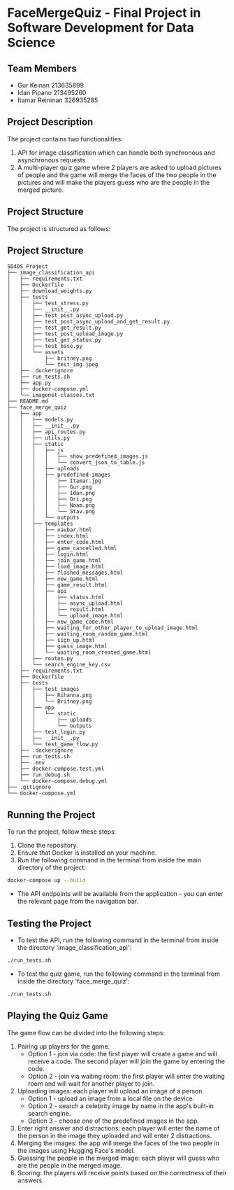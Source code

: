 # FaceMergeQuiz - Final Project in Software Development for Data Science
## Team Members
- Gur Keinan 213635899
- Idan Pipano 213495260
- Itamar Reinman 326935285

## Project Description
The project contains two functionalities:
1. API for image classification which can handle both synchronous and asynchronous requests.
2. A multi-player quiz game where 2 players are asked to upload pictures of people and the game will merge the faces of the two people in the pictures and will make the players guess who are the people in the merged picture.

## Project Structure
The project is structured as follows:

## Project Structure

```
SD4DS Project
├── image_classification_api
│   ├── requirements.txt
│   ├── Dockerfile
│   ├── download_weights.py
│   ├── tests
│   │   ├── test_stress.py
│   │   ├── __init__.py
│   │   ├── test_post_async_upload.py
│   │   ├── test_post_async_upload_and_get_result.py
│   │   ├── test_get_result.py
│   │   ├── test_post_upload_image.py
│   │   ├── test_get_status.py
│   │   ├── test_base.py
│   │   └── assets
│   │       ├── britney.png
│   │       └── test_img.jpeg
│   ├── .dockerignore
│   ├── run_tests.sh
│   ├── app.py
│   ├── docker-compose.yml
│   └── imagenet-classes.txt
├── README.md
├── face_merge_quiz
│   ├── app
│   │   ├── models.py
│   │   ├── __init__.py
│   │   ├── api_routes.py
│   │   ├── utils.py
│   │   ├── static
│   │   │   ├── js
│   │   │   │   ├── show_predefined_images.js
│   │   │   │   └── convert_json_to_table.js
│   │   │   ├── uploads
│   │   │   ├── predefined-images
│   │   │   │   ├── Itamar.jpg
│   │   │   │   ├── Gur.png
│   │   │   │   ├── Idan.png
│   │   │   │   ├── Ori.png
│   │   │   │   ├── Noam.png
│   │   │   │   └── Stav.png
│   │   │   └── outputs
│   │   ├── templates
│   │   │   ├── navbar.html
│   │   │   ├── index.html
│   │   │   ├── enter_code.html
│   │   │   ├── game_cancelled.html
│   │   │   ├── login.html
│   │   │   ├── join_game.html
│   │   │   ├── load_image.html
│   │   │   ├── flashed_messages.html
│   │   │   ├── new_game.html
│   │   │   ├── game_result.html
│   │   │   ├── api
│   │   │   │   ├── status.html
│   │   │   │   ├── async_upload.html
│   │   │   │   ├── result.html
│   │   │   │   └── upload_image.html
│   │   │   ├── new_game_code.html
│   │   │   ├── waiting_for_other_player_to_upload_image.html
│   │   │   ├── waiting_room_random_game.html
│   │   │   ├── sign_up.html
│   │   │   ├── guess_image.html
│   │   │   └── waiting_room_created_game.html
│   │   ├── routes.py
│   │   └── search_engine_key.csv
│   ├── requirements.txt
│   ├── Dockerfile
│   ├── tests
│   │   ├── test_images
│   │   │   ├── Rihanna.png
│   │   │   └── Britney.png
│   │   ├── app
│   │   │   └── static
│   │   │       ├── uploads
│   │   │       └── outputs
│   │   ├── test_login.py
│   │   ├── __init__.py
│   │   └── test_game_flow.py
│   ├── .dockerignore
│   ├── run_tests.sh
│   ├── .env
│   ├── docker-compose.test.yml
│   ├── run_debug.sh
│   └── docker-compose.debug.yml
├── .gitignore
└── docker-compose.yml
```

## Running the Project
To run the project, follow these steps:
1. Clone the repository.
2. Ensure that Docker is installed on your machine.
3. Run the following command in the terminal from inside the main directory of the project:
```bash
docker-compose up --build
```
- The API endpoints will be available from the application - you can enter the relevant page from the navigation bar.

## Testing the Project
- To test the API, run the following command in the terminal from inside the directory 'image_classification_api':
```bash
./run_tests.sh
```
- To test the quiz game, run the following command in the terminal from inside the directory 'face_merge_quiz':
```bash
./run_tests.sh
```

## Playing the Quiz Game
The game flow can be divided into the following steps:
1. Pairing up players for the game.
   - Option 1 - join via code: the first player will create a game and will receive a code. The second player will join the game by entering the code.
   - Option 2 - join via waiting room: the first player will enter the waiting room and will wait for another player to join.
2. Uploading images: each player will upload an image of a person.
   - Option 1 - upload an image from a local file on the device.
   - Option 2 - search a celebrity image by name in the app's built-in search engine.
   - Option 3 - choose one of the predefined images in the app.
3. Enter right answer and distractions: each player will enter the name of the person in the image they uploaded and will enter 2 distractions.
4. Merging the images: the app will merge the faces of the two people in the images using Hugging Face's model.
5. Guessing the people in the merged image: each player will guess who are the people in the merged image.
6. Scoring: the players will receive points based on the correctness of their answers.
